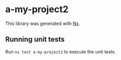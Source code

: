 # a-my-project2

This library was generated with [Nx](https://nx.dev).

## Running unit tests

Run `nx test a-my-project2` to execute the unit tests.
